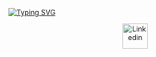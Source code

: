 [![Typing SVG](https://readme-typing-svg.demolab.com?font=Archivo+Black&size=25&duration=4000&pause=1000&background=FCFCFC4C&center=true&multiline=true&random=false&width=435&height=70&lines=Hello+%F0%9F%91%8B+I'm+Walid+Omar;An+Embedded+SW+Developer)](https://git.io/typing-svg)
<p align="center">
<a target="_blank" href="https://www.linkedin.com/in/ledooo2/"><img width="50px" src="https://i.ibb.co/y5PbksN/Linkedin.png" alt="Linkedin" border="0"></a>
</p>

